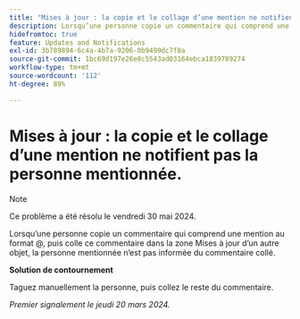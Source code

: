 ```yaml
---
title: "Mises à jour : la copie et le collage d’une mention ne notifient pas l’utilisateur mentionné"
description: Lorsqu’une personne copie un commentaire qui comprend une mention au format @, puis colle ce commentaire dans la zone Mises à jour d’un autre objet, la personne mentionnée n’est pas informée du commentaire collé.
hidefromtoc: true
feature: Updates and Notifications
exl-id: 3b789894-6c4a-4b7a-9206-0b9499dc7f8a
source-git-commit: 1bc69d197e26e8c5543ad03164ebca1839789274
workflow-type: tm+mt
source-wordcount: '112'
ht-degree: 89%

---
```


# Mises à jour : la copie et le collage d’une mention ne notifient pas la personne mentionnée.

>[!NOTE]
>
>Ce problème a été résolu le vendredi 30 mai 2024.

Lorsqu’une personne copie un commentaire qui comprend une mention au format @, puis colle ce commentaire dans la zone Mises à jour d’un autre objet, la personne mentionnée n’est pas informée du commentaire collé.

**Solution de contournement**

Taguez manuellement la personne, puis collez le reste du commentaire.

_Premier signalement le jeudi 20 mars 2024._
